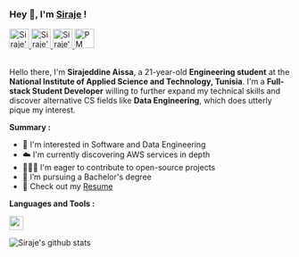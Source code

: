 ### Hey 👋, I'm [Siraje](https://sirajeddineaissa.live) !

<a href="https://www.instagram.com/sirajeddine.aissa" target="_blank" rel="noopener noreferrer">
  <img height="35" src="https://img.icons8.com/color/48/000000/instagram-new--v1.png" alt="Siraje's Instagram"/>
</a>
<a href="https://www.linkedin.com/in/sirajeddineaissa" target="_blank" rel="noopener noreferrer">
    <img height="35" src="https://img.icons8.com/color/48/000000/linkedin.png" alt="Siraje's LinkedIn"/>
</a>
<a href="https://t.me/sirajeddineaissa" target="_blank" rel="noopener noreferrer">
    <img height="35" src="https://img.icons8.com/color/48/000000/telegram-app--v1.png" alt="Siraje's Telegram"/>
</a>
<a href="mailto:sirajeddineaissa@protonmail.com" target="_blank" rel="noopener noreferrer">
    <img height="35" src="https://img.icons8.com/fluency/48/000000/mail.png" alt="PM Siraje"/>
</a>


<br />
<br />

Hello there, I'm **Sirajeddine Aissa**, a 21-year-old **Engineering student** at the **National Institute of Applied Science and Technology, Tunisia**. I'm a **Full-stack Student Developer** willing to further expand my technical skills and discover alternative CS fields like **Data Engineering**, which does utterly pique my interest. 


**Summary :**

- 🤔 I'm interested in Software and Data Engineering
- ☁️ I'm currently discovering AWS services in depth
- 👨🏽‍💻 I'm eager to contribute to open-source projects
- 💼 I’m pursuing a Bachelor's degree
- 📝 Check out my [Resume](https://drive.google.com/file/d/1GOIMIo2h9mRFJCUJ_WbOxBNrbuayQwxR/view)

**Languages and Tools :**  

<img height="25" src="https://skillicons.dev/icons?i=typescript,javascript,python,cpp,next,react,nodejs,mysql,firebase,docker,aws,git,bash,linux">

![Siraje's github stats](https://github-readme-stats.vercel.app/api?username=sirajeddineaissa&count_private=true&show_icons=true)
